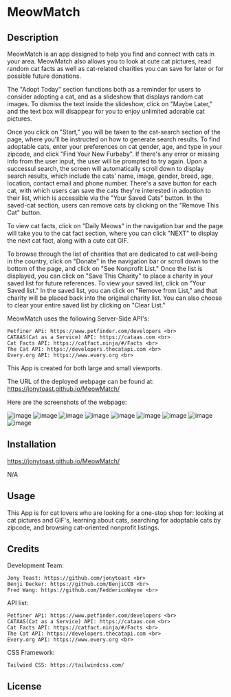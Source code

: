 # MeowMatch

## Description

MeowMatch is an app designed to help you find and connect with cats in your area. MeowMatch also allows you to look at cute cat pictures, read random cat facts as well as cat-related charities you can save for later or for possible future donations.  

The "Adopt Today" section functions both as a reminder for users to consider adopting a cat, and as a slideshow that displays random cat images. To dismiss the text inside the slideshow, click on "Maybe Later," and the text box will disappear for you to enjoy unlimited adorable cat pictures. 

Once you click on "Start," you will be taken to the cat-search section of the page, where you'll be instructed on how to generate search results. To find adoptable cats, enter your preferences on cat gender, age, and type in your zipcode, and click "Find Your New Furbaby". If there's any error or missing info from the user input, the user will be prompted to try again. Upon a successul search, the screen will automatically scroll down to display search results, which include the cats' name, image, gender, breed, age, location, contact email and phone number. There's a save button for each cat, with which users can save the cats they're interested in adoption to their list, which is accessible via the "Your Saved Cats" button. In the saved-cat section, users can remove cats by clicking on the "Remove This Cat" button.

To view cat facts, click on "Daily Meows" in the navigation bar and the page will take you to the cat fact section, where you can click "NEXT" to display the next cat fact, along with a cute cat GIF.

To browse through the list of charities that are dedicated to cat well-being in the country, click on "Donate" in the navigation bar or scroll down to the bottom of the page, and click on "See Nonprofit List." Once the list is displayed, you can click on "Save This Charity" to place a charity in your saved list for future references. To view your saved list, click on "Your Saved list." In the saved list, you can click on "Remove from List," and that charity will be placed back into the original charity list. You can also choose to clear your entire saved list by clicking on "Clear List."  

MeowMatch uses the following Server-Side API's:  

    Petfiner APi: https://www.petfinder.com/developers <br>
    CATAAS(Cat as a Service) API: https://cataas.com <br>
    Cat Facts API: https://catfact.ninja/#/Facts <br>
    The Cat API: https://developers.thecatapi.com <br>
    Every.org API: https://www.every.org <br>


This App is created for both large and small viewports.

The URL of the deployed webpage can be found at: https://jonytoast.github.io/MeowMatch/

Here are the screenshots of the webpage:

![image](assets/images/Screenshot-1.png)
![image](assets/images/Screenshot-2.png)
![image](assets/images/Screenshot-3.png)
![image](assets/images/Screenshot-4.png)
![image](assets/images/Screenshot-5.png)
![image](assets/images/Screenshot-6.png)
![image](assets/images/Screenshot-7.png)
![image](assets/images/Screenshot-8.png)
![image](assets/images/Screenshot-9.png)


## Installation

https://jonytoast.github.io/MeowMatch/

N/A

## Usage

This App is for cat lovers who are looking for a one-stop shop for: looking at cat pictures and GIF's, learning about cats, searching for adoptable cats by zipcode, and browsing cat-oriented nonprofit listings.

## Credits

Development Team:<br>

    Jony Toast: https://github.com/jonytoast <br>
    Benji Decker: https://github.com/BenjiCCB <br>
    Fred Wang: https://github.com/FeddericoWayne <br>

API list:<br>

    Petfiner APi: https://www.petfinder.com/developers <br>
    CATAAS(Cat as a Service) API: https://cataas.com <br>
    Cat Facts API: https://catfact.ninja/#/Facts <br>
    The Cat API: https://developers.thecatapi.com <br>
    Every.org API: https://www.every.org <br>

CSS Framework: <br>

    Tailwind CSS: https://tailwindcss.com/

## License




